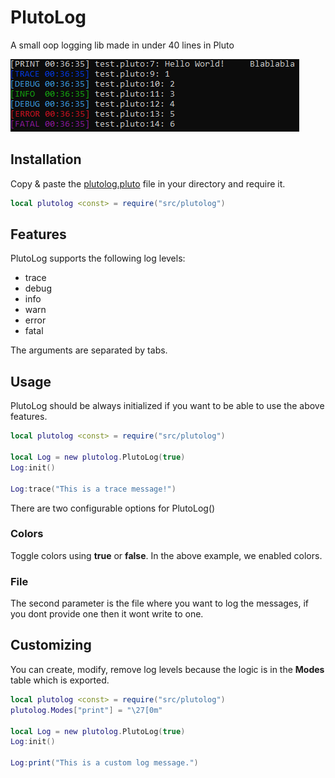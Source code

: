 # PlutoLog
A small oop logging lib made in under 40 lines in Pluto

![plutolog](plutolog.png)

## Installation
Copy & paste the [plutolog.pluto](src/plutolog.pluto) file in your directory and require it.

```lua
local plutolog <const> = require("src/plutolog")
```

## Features
PlutoLog supports the following log levels:

- trace
- debug
- info
- warn
- error
- fatal

The arguments are separated by tabs.

## Usage
PlutoLog should be always initialized if you want to be able to use the above features.

```lua
local plutolog <const> = require("src/plutolog")

local Log = new plutolog.PlutoLog(true)
Log:init()

Log:trace("This is a trace message!")
```

There are two configurable options for PlutoLog()

### Colors
Toggle colors using **true** or **false**. In the above example, we enabled colors.

### File
The second parameter is the file where you want to log the messages, if you dont provide one then it wont write to one.

## Customizing
You can create, modify, remove log levels because the logic is in the **Modes** table which is exported.

```lua
local plutolog <const> = require("src/plutolog")
plutolog.Modes["print"] = "\27[0m"

local Log = new plutolog.PlutoLog(true)
Log:init()

Log:print("This is a custom log message.")
```